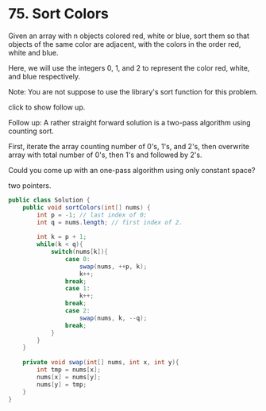 # 75. Sort Colors

Given an array with n objects colored red, white or blue, sort them so that objects of the same color are adjacent, with the colors in the order red, white and blue.

Here, we will use the integers 0, 1, and 2 to represent the color red, white, and blue respectively.

Note:
You are not suppose to use the library's sort function for this problem.

click to show follow up.

Follow up:
A rather straight forward solution is a two-pass algorithm using counting sort.

First, iterate the array counting number of 0's, 1's, and 2's, then overwrite array with total number of 0's, then 1's and followed by 2's.

Could you come up with an one-pass algorithm using only constant space?

two pointers.

```java
public class Solution {
    public void sortColors(int[] nums) {
        int p = -1; // last index of 0;
        int q = nums.length; // first index of 2.
        
        int k = p + 1;
        while(k < q){
            switch(nums[k]){
                case 0:
                    swap(nums, ++p, k);
                    k++;
                break;
                case 1:
                    k++;
                break;
                case 2:
                    swap(nums, k, --q);
                break;
            }
        }
    }
    
    private void swap(int[] nums, int x, int y){
        int tmp = nums[x];
        nums[x] = nums[y];
        nums[y] = tmp;
    }
}
```
